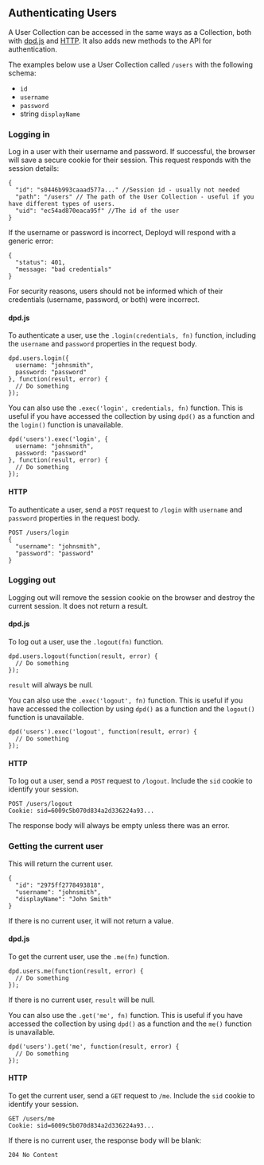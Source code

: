 <!--{
  title: 'Authenticating Users',
  tags: ['reference', 'collection', 'users']
}-->

## Authenticating Users

A User Collection can be accessed in the same ways as a Collection, both with [dpd.js](../data/accessing-collections/dpd-js.md) and [HTTP](../data/accessing-collections/http.md). It also adds new methods to the API for authentication.

The examples below use a User Collection called `/users` with the following schema:

- `id`
- `username`
- `password`
- string `displayName`

### Logging in <!--ref-->

Log in a user with their username and password. If successful, the browser will save a secure cookie for their session. This request responds with the session details:

    {
      "id": "s0446b993caaad577a..." //Session id - usually not needed
      "path": "/users" // The path of the User Collection - useful if you have different types of users.
      "uid": "ec54ad870eaca95f" //The id of the user
    }

If the username or password is incorrect, Deployd will respond with a generic error:

    {
      "status": 401,
      "message: "bad credentials"
    }

For security reasons, users should not be informed which of their credentials (username, password, or both) were incorrect.

#### dpd.js

To authenticate a user, use the `.login(credentials, fn)` function, including the `username` and `password` properties in the request body.

    dpd.users.login({
      username: "johnsmith",
      password: "password"
    }, function(result, error) {
      // Do something
    });

You can also use the `.exec('login', credentials, fn)` function. This is useful if you have accessed the collection by using `dpd()` as a function and the `login()` function is unavailable.

    dpd('users').exec('login', {
      username: "johnsmith",
      password: "password"
    }, function(result, error) {
      // Do something
    });

#### HTTP

To authenticate a user, send a `POST` request to `/login` with `username` and `password` properties in the request body.

    POST /users/login
    {
      "username": "johnsmith",
      "password": "password"
    }


### Logging out <!--ref-->

Logging out will remove the session cookie on the browser and destroy the current session. It does not return a result.

#### dpd.js

To log out a user, use the `.logout(fn)` function.

    dpd.users.logout(function(result, error) {
      // Do something
    });

`result` will always be null.

You can also use the `.exec('logout', fn)` function. This is useful if you have accessed the collection by using `dpd()` as a function and the `logout()` function is unavailable.

    dpd('users').exec('logout', function(result, error) {
      // Do something
    });

#### HTTP

To log out a user, send a `POST` request to `/logout`. Include the `sid` cookie to identify your session.

    POST /users/logout
    Cookie: sid=6009c5b070d834a2d336224a93...

The response body will always be empty unless there was an error.

### Getting the current user <!--ref-->

This will return the current user.

    {
      "id": "2975ff2778493818",
      "username": "johnsmith",
      "displayName": "John Smith"
    }

If there is no current user, it will not return a value.

#### dpd.js

To get the current user, use the `.me(fn)` function. 

    dpd.users.me(function(result, error) {
      // Do something
    });

If there is no current user, `result` will be null.

You can also use the `.get('me', fn)` function. This is useful if you have accessed the collection by using `dpd()` as a function and the `me()` function is unavailable.

    dpd('users').get('me', function(result, error) {
      // Do something
    });

#### HTTP

To get the current user, send a `GET` request to `/me`. Include the `sid` cookie to identify your session.

    GET /users/me 
    Cookie: sid=6009c5b070d834a2d336224a93...

If there is no current user, the response body will be blank:

    204 No Content
